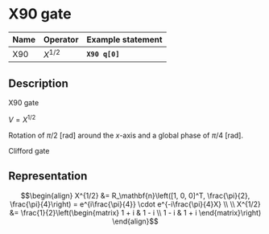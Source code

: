 # X90 gate

| Name | Operator  | Example statement |
|------|-----------|-------------------|
| X90  | $X^{1/2}$ | **`X90 q[0]`**    |

## Description

X90 gate

$V = X^{1/2}$

Rotation of $\pi/2$ [rad] around the _x_-axis and a global phase of $\pi/4$ [rad].

Clifford gate

## Representation

$$\begin{align}
X^{1/2} &= R_\mathbf{n}\left([1, 0, 0]^T, \frac{\pi}{2}, \frac{\pi}{4}\right) = e^{i\frac{\pi}{4}} \cdot e^{-i\frac{\pi}{4}X} \\
\\
X^{1/2} &= \frac{1}{2}\left(\begin{matrix}
1 + i & 1 - i \\
1 - i & 1 + i 
\end{matrix}\right)
\end{align}$$
